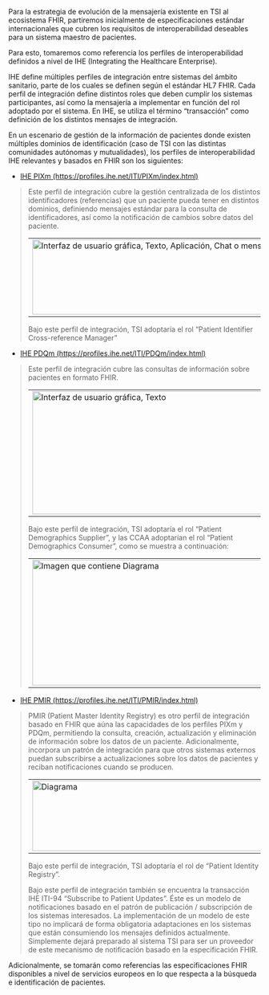 <p>Para la estrategia de evolución de la mensajería existente en TSI al
ecosistema FHIR, partiremos inicialmente de especificaciones estándar
internacionales que cubren los requisitos de interoperabilidad deseables
para un sistema maestro de pacientes.</p>
<p>Para esto, tomaremos como referencia los perfiles de
interoperabilidad definidos a nivel de IHE (Integrating the Healthcare
Enterprise).</p>
<p>IHE define múltiples perfiles de integración entre sistemas del
ámbito sanitario, parte de los cuales se definen según el estándar HL7
FHIR. Cada perfil de integración define distintos roles que deben
cumplir los sistemas participantes, así como la mensajería a implementar
en función del rol adoptado por el sistema. En IHE, se utiliza el
término “transacción” como definición de los distintos mensajes de
integración.</p>
<p>En un escenario de gestión de la información de pacientes donde
existen múltiples dominios de identificación (caso de TSI con las
distintas comunidades autónomas y mutualidades), los perfiles de
interoperabilidad IHE relevantes y basados en FHIR son los
siguientes:</p>
<ul>
<li><p><u>IHE PIXm
(https://profiles.ihe.net/ITI/PIXm/index.html)</u></p></li>
</ul>
<blockquote>
<p>Este perfil de integración cubre la gestión centralizada de los
distintos identificadores (referencias) que un paciente pueda tener en
distintos dominios, definiendo mensajes estándar para la consulta de
identificadores, así como la notificación de cambios sobre datos del
paciente.</p>
<table><tr><td><img src="assets/images/imagen1.png" style="width:6.27778in;height:1.54931in"
alt="Interfaz de usuario gráfica, Texto, Aplicación, Chat o mensaje de texto" /></td></tr></table>

<p>Bajo este perfil de integración, TSI adoptaría el rol “Patient
Identifier Cross-reference Manager”</p>
</blockquote>
<ul>
<li><p><u>IHE PDQm
(https://profiles.ihe.net/ITI/PDQm/index.html)</u></p></li>
</ul>
<blockquote>
<p>Este perfil de integración cubre las consultas de información sobre
pacientes en formato FHIR.</p>
<table><tr><td><img src="assets/images/imagen2.png" style="width:5.90625in;height:2.55208in"
alt="Interfaz de usuario gráfica, Texto" /></td></tr></table>
<p>Bajo este perfil de integración, TSI adoptaría el rol “Patient
Demographics Supplier”, y las CCAA adoptarían el rol “Patient
Demographics Consumer”, como se muestra a continuación:</p>
<table><tr><td><img src="assets/images/imagen3.png" style="width:5.90625in;height:2.60417in"
alt="Imagen que contiene Diagrama" /></td></tr></table>
</blockquote>
<ul>
<li><p><u>IHE PMIR
(https://profiles.ihe.net/ITI/PMIR/index.html)</u></p></li>
</ul>
<blockquote>
<p>PMIR (Patient Master Identity Registry) es otro perfil de integración
basado en FHIR que aúna las capacidades de los perfiles PIXm y PDQm,
permitiendo la consulta, creación, actualización y eliminación de
información sobre los datos de un paciente. Adicionalmente, incorpora un
patrón de integración para que otros sistemas externos puedan
subscribirse a actualizaciones sobre los datos de pacientes y reciban
notificaciones cuando se producen.</p>
<table><tr><td><img src="assets/images/imagen4.png" style="width:6.27778in;height:1.46111in"
alt="Diagrama" /></td></tr></table>
<p>Bajo este perfil de integración, TSI adoptaría el rol de “Patient
Identity Registry”.</p>
<p>Bajo este perfil de integración también se encuentra la transacción
IHE ITI-94 “Subscribe to Patient Updates”. Éste es un modelo de
notificaciones basado en el patrón de publicación / subscripción de los
sistemas interesados. La implementación de un modelo de este tipo no
implicará de forma obligatoria adaptaciones en los sistemas que están
consumiendo los mensajes definidos actualmente. Simplemente dejará
preparado al sistema TSI para ser un proveedor de este mecanismo de
notificación basado en la especificación FHIR.</p>
</blockquote>
<p>Adicionalmente, se tomarán como referencias las especificaciones FHIR
disponibles a nivel de servicios europeos en lo que respecta a la
búsqueda e identificación de pacientes.</p>
